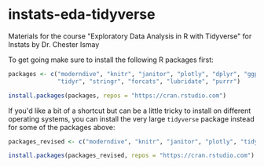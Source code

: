 # instats-eda-tidyverse

Materials for the course "Exploratory Data Analysis in R with Tidyverse" for 
Instats by Dr. Chester Ismay

To get going make sure to install the following R packages first:

```r
packages <- c("moderndive", "knitr", "janitor", "plotly", "dplyr", "ggplot2",
              "tidyr", "stringr", "forcats", "lubridate", "purrr")

install.packages(packages, repos = "https://cran.rstudio.com")
```

If you'd like a bit of a shortcut but can be a little tricky to install on
different operating systems, you can install the very large `tidyverse` package
instead for some of the packages above:

```r
packages_revised <- c("moderndive", "knitr", "janitor", "plotly", "tidyverse")

install.packages(packages_revised, repos = "https://cran.rstudio.com")
```
